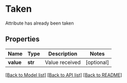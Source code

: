 # Taken

Attribute has already been taken
## Properties
Name | Type | Description | Notes
------------ | ------------- | ------------- | -------------
**value** | **str** | Value received | [optional] 

[[Back to Model list]](../README.md#documentation-for-models) [[Back to API list]](../README.md#documentation-for-api-endpoints) [[Back to README]](../README.md)


